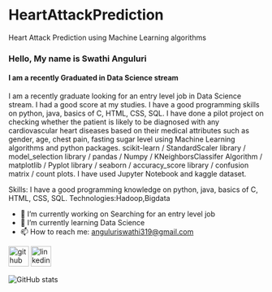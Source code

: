 # HeartAttackPrediction
Heart Attack Prediction using Machine Learning algorithms
### Hello, My name is Swathi Anguluri
#### I am a recently Graduated in Data Science stream
I am a recently graduate looking for an entry level job in Data Science stream. I had a good score at my studies. I have a good programming skills on python, java, basics of C, HTML, CSS, SQL. I have done a pilot project on checking whether the patient is likely to be diagnosed with any cardiovascular heart diseases based on their medical attributes such as gender, age, chest pain, fasting sugar level using Machine Learning algorithms and python packages. scikit-learn / StandardScaler library /  model_selection library / pandas / Numpy / KNeighborsClassifer Algorithm / matplotlib / Pyplot library / seaborn / accuracy_score library / confusion matrix /  count plots. I have used Jupyter Notebook and kaggle dataset.

Skills:  I have a good programming knowledge on python, java, basics of C, HTML, CSS, SQL. Technologies:Hadoop,Bigdata 

- 🔭 I’m currently working on Searching for an entry level job 
- 🌱 I’m currently learning Data Science 
- 📫 How to reach me: anguluriswathi319@gmail.com 


[<img src='https://cdn.jsdelivr.net/npm/simple-icons@3.0.1/icons/github.svg' alt='github' height='40'>](https://github.com/Swathi182)  [<img src='https://cdn.jsdelivr.net/npm/simple-icons@3.0.1/icons/linkedin.svg' alt='linkedin' height='40'>](https://www.linkedin.com/in/www.linkedin.com/in/swathi-anguluri-8b0503251/)  

![GitHub stats](https://github-readme-stats.vercel.app/api?username=Swathi182&show_icons=true)  


